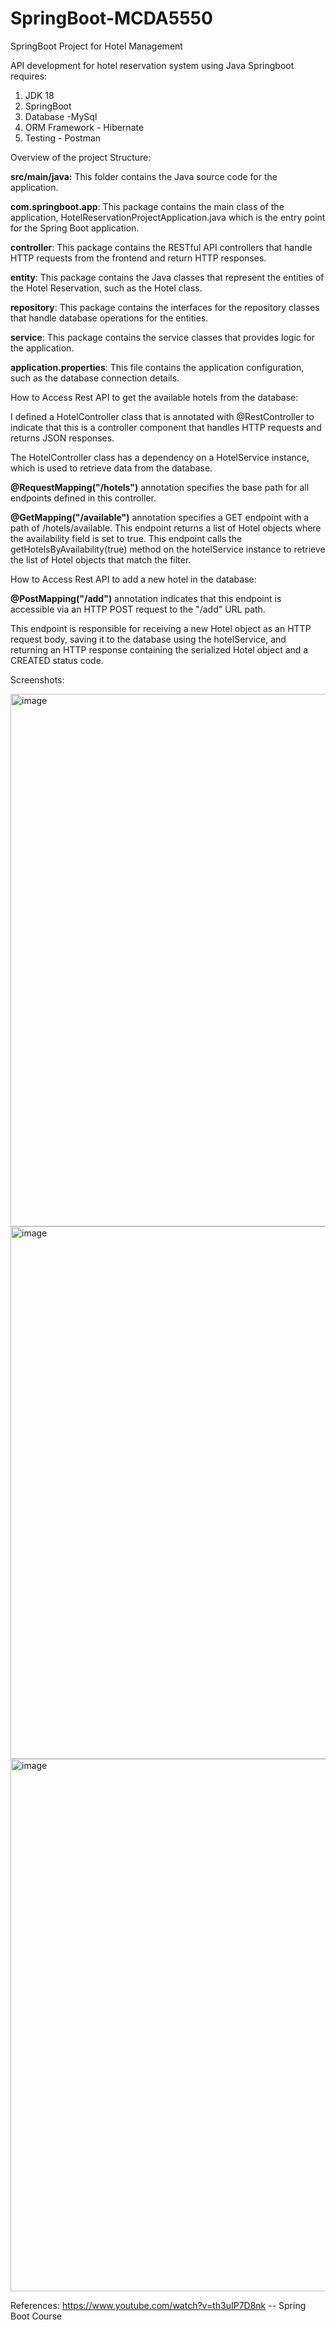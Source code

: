 # SpringBoot-MCDA5550
SpringBoot Project for Hotel Management

API development for hotel reservation system using Java Springboot requires:

1. JDK 18
2. SpringBoot
3. Database -MySql
4. ORM Framework - Hibernate
5. Testing - Postman


Overview of the project Structure:

**src/main/java:** This folder contains the Java source code for the application.

**com.springboot.app**: This package contains the main class of the application, HotelReservationProjectApplication.java which is the entry point for the Spring Boot application.

**controller**: This package contains the RESTful API controllers that handle HTTP requests from the frontend and return HTTP responses.

**entity**: This package contains the Java classes that represent the entities of the Hotel Reservation, such as the Hotel class.

**repository**: This package contains the interfaces for the repository classes that handle database operations for the entities.

**service**: This package contains the service classes that provides logic for the application.

**application.properties**: This file contains the application configuration, such as the database connection details.


How to Access Rest API to get the available hotels from the database:

I defined a HotelController class that is annotated with @RestController to indicate that this is a controller component that handles HTTP requests and returns JSON responses.

The HotelController class has a dependency on a HotelService instance, which is used to retrieve data from the database. 

**@RequestMapping("/hotels")** annotation specifies the base path for all endpoints defined in this controller.

**@GetMapping("/available")** annotation specifies a GET endpoint with a path of /hotels/available. This endpoint returns a list of Hotel objects where the availability field is set to true. This endpoint calls the getHotelsByAvailability(true) method on the hotelService instance to retrieve the list of Hotel objects that match the filter.

How to Access Rest API to add a new hotel in the database:

**@PostMapping("/add")** annotation indicates that this endpoint is accessible via an HTTP POST request to the "/add" URL path.

This endpoint is responsible for receiving a new Hotel object as an HTTP request body, saving it to the database using the hotelService, and returning an HTTP response containing the serialized Hotel object and a CREATED status code.


Screenshots:

<img width="852" alt="image" src="https://user-images.githubusercontent.com/68942046/223547581-836f9988-2178-469e-abbb-0d67fa53eefc.png">

<img width="852" alt="image" src="https://user-images.githubusercontent.com/68942046/223547721-3ee09b4a-bf76-4ec6-93d0-dfc35a4a63c8.png">

<img width="852" alt="image" src="https://user-images.githubusercontent.com/68942046/223547959-9b14be8a-9461-4253-bf2f-ce0df9447bcc.png">



References:
https://www.youtube.com/watch?v=th3uIP7D8nk -- Spring Boot Course




